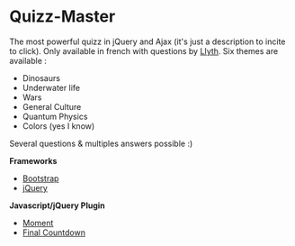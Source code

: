 # Quizz-Master
The most powerful quizz in jQuery and Ajax (it's just a description to incite to click).
Only available in french with questions by [LIyth](https://github.com/LIyth). Six themes are available :


* Dinosaurs
* Underwater life
* Wars
* General Culture
* Quantum Physics
* Colors (yes I know)

Several questions & multiples answers possible :)

**Frameworks**

* [Bootstrap](https://github.com/twbs/bootstrap)
* [jQuery](https://github.com/jquery/jquery)

**Javascript/jQuery Plugin**

* [Moment](https://github.com/moment/moment)
* [Final Countdown](https://github.com/hilios/jQuery.countdown)
